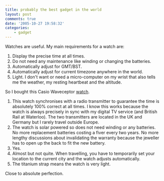 ```yaml
---
title: probably the best gadget in the world
layout: post
comments: true
date: '2005-10-27 19:58:32'
categories:
    - gadget
---
```

Watches are useful. My main requirements for a watch are:
1.  Display the precise time at all times.
2.  Do not need any maintenance like winding or changing the batteries.
3.  Automatically adjust for GMT/BST.
4.  Automatically adjust for current timezone anywhere in the world.
5.  Light. I don't want or need a micro-computer on my wrist that also
    tells me the weather, my resting heartbeat and the altitude.

So I bought this Casio Waveceptor
[watch](http://www.casio.co.uk/Products/Watches/Wave%20Ceptor/WVA-430TDU-1A2VER%20-%7C%20Radio%20Controlled,%20Solar%20Power%20/At%20a%20Glance/).
1.  This watch synchronises with a radio transmitter to guarantee the
    time is absolutely 100% correct at all times. I know this works
    because the watch is always precisely in sync with my digital TV
    service (and British Rail at Waterloo). The two transmitters are
    located in the UK and Germany but I rarely travel outside Europe.
2.  The watch is solar powered so does not need winding or any
    batteries. No more replacement batteries costing a fiver every two
    years. No more lengthy discussions about invalidating the warranty
    because the jeweller has to open up the back to fit the new battery.
3.  Yes.
4.  Almost but not quite. When travelling, you have to temporarily set
    your location to the current city and the watch adjusts
    automatically.
5.  The titanium strap means the watch is very light.

Close to absolute perfection.
